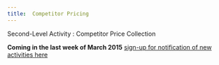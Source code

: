 ```yaml
---
title:  Competitor Pricing
---
```



Second-Level Activity : Competitor Price Collection

**Coming in the last week of March 2015**
[sign-up for notification of new activities here](https://docs.google.com/forms/d/1RLcSS9r1i-gMig1hRBg6gb86VWspvsan5OVdpfRWT-M/viewform?usp=send_form)
